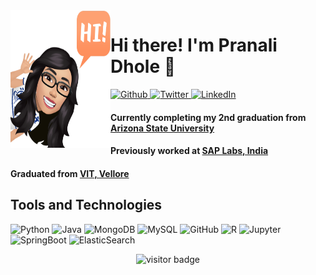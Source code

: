 <!-- Profile Image and Social Media Badges -->
<img align="left" width="160" height="220" alt="Pranali" src="https://raw.githubusercontent.com/pranalidhole/pranalidhole/master/animated.png"/>

# Hi there! I'm Pranali Dhole 👋

<p>
  <a href="https://github.com/pranalidhole" target="_blank">
    <img alt="Github" src="https://img.shields.io/badge/GitHub-%2312100E.svg?&style=for-the-badge&logo=Github&logoColor=white" />
  </a> 
  <a href="https://twitter.com/pranalidhole95" target="_blank">
    <img alt="Twitter" src="https://img.shields.io/badge/twitter-%231DA1F2.svg?&style=for-the-badge&logo=twitter&logoColor=white" />
  </a> 
  <a href="https://www.linkedin.com/in/dholepranali" target="_blank">
    <img alt="LinkedIn" src="https://img.shields.io/badge/linkedin-%230077B5.svg?&style=for-the-badge&logo=linkedin&logoColor=white" />
  </a>
</p>

<!-- Bio and Education -->
#### Currently completing my 2nd graduation from [Arizona State University][asu]
#### Previously worked at [SAP Labs, India][sap] 
#### Graduated from [VIT, Vellore][vit]

<!-- Tools and Technologies -->
## Tools and Technologies
![Python](https://img.shields.io/badge/-Python-black?style=for-the-badge&logo=Python)
![Java](https://img.shields.io/badge/-java-E34A86?style=for-the-badge&logo=java)
![MongoDB](https://img.shields.io/badge/-MongoDB-black?style=for-the-badge&logo=mongodb)
![MySQL](https://img.shields.io/badge/-MySQL-black?style=for-the-badge&logo=mysql)
![GitHub](https://img.shields.io/badge/-GitHub-181717?style=for-the-badge&logo=github)
<img alt="R" src="https://img.shields.io/badge/r-%23276DC3.svg?&style=for-the-badge&logo=r&logoColor=white"/>
<img alt="Jupyter" src="https://img.shields.io/badge/Jupyter%20-%23F37626.svg?&style=for-the-badge&logo=Jupyter&logoColor=white" />
<img alt="SpringBoot" src="https://img.shields.io/badge/spring%20-%236DB33F.svg?&style=for-the-badge&logo=springboot&logoColor=white"/>
<img alt="ElasticSearch" src="https://img.shields.io/badge/-ElasticSearch-005571?style=for-the-badge&logo=elasticsearch"/>

<!-- Visitor Badge -->
<p align="center">
  <img src="https://visitor-badge.laobi.icu/badge?page_id=pranalidhole.pranalidhole" alt="visitor badge"/>
</p>

[sap]: https://www.sap.com
[vit]: https://vit.ac.in/
[asu]: https://www.asu.edu/
